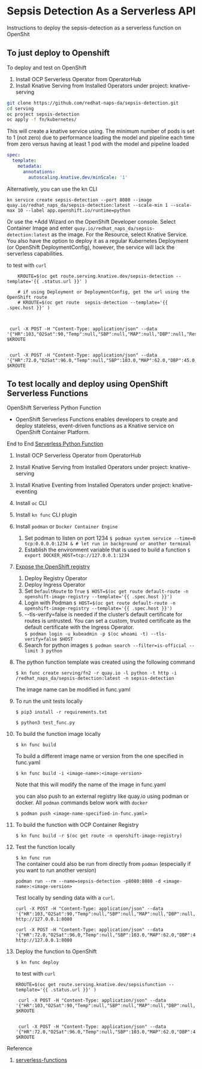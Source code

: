 # Sepsis Detection As a Serverless API

Instructions to deploy the sepsis-detection as a serverless function on OpenShit

## To just deploy to Openshift

To deploy and test on OpenShift

1. Install OCP Serverless Operator from OperatorHub
1. Install Knative Serving from Installed Operators under project: knative-serving

```sh
git clone https://github.com/redhat-naps-da/sepsis-detection.git
cd serving
oc project sepsis-detection
oc apply -f fn/kubernetes/
```

This will create a knative service using. The minimum number of pods is set to 1 (not zero) due to performance loading the model and pipeline each time from zero versus having at least 1 pod with the model and pipeline loaded

```yaml
spec:
  template:
    metadata:
      annotations:
        autoscaling.knative.dev/minScale: '1'
```

Alternatively, you can use the kn CLI

```
kn service create sepsis-detection --port 8080 --image quay.io/redhat_naps_da/sepsis-detection:latest --scale-min 1 --scale-max 10 --label app.openshift.io/runtime=python
```

Or use the +Add Wizard on the OpenShift Developer console. Select Container Image and enter `quay.io/redhat_naps_da/sepsis-detection:latest` as the image. For the Resource, select Knative Service. You also have the option to deploy it as a regular Kubernetes Deployment (or OpenShift DeploymentConfig), however, the service will lack the serverless capabilities. 

to test with `curl`
```
    KROUTE=$(oc get route.serving.knative.dev/sepsis-detection --template='{{ .status.url }}' )
    
    # if using Deployment or DeploymentConfig, get the url using the OpenShift route
    # KROUTE=$(oc get route  sepsis-detection --template='{{ .spec.host }}' )
    
 

 curl -X POST -H "Content-Type: application/json" --data '{"HR":103,"O2Sat":90,"Temp":null,"SBP":null,"MAP":null,"DBP":null,"Resp":30,"EtCO2":null,"BaseExcess":21,"HCO3":45,"FiO2":null,"pH":7.37,"PaCO2":90,"SaO2":91,"AST":16,"BUN":14,"Alkalinephos":98,"Calcium":9.3,"Chloride":85,"Creatinine":0.7,"Glucose":193,"Lactate":null,"Magnesium":2,"Phosphate":3.3,"Potassium":3.8,"Bilirubin_total":0.3,"Hct":37.2,"Hgb":12.5,"PTT":null,"WBC":5.7,"Fibrinogen":null,"Platelets":317}' $KROUTE


 curl -X POST -H "Content-Type: application/json" --data '{"HR":72.0,"O2Sat":96.0,"Temp":null,"SBP":103.0,"MAP":62.0,"DBP":45.0,"Resp":20.0,"EtCO2":null,"BaseExcess":-1.0,"HCO3":null,"FiO2":null,"pH":7.4,"PaCO2":36.0,"SaO2":98.0,"AST":null,"BUN":null,"Alkalinephos":null,"Calcium":null,"Chloride":null,"Creatinine":null,"Glucose":null,"Lactate":null,"Magnesium":null,"Phosphate":null,"Potassium":null,"Bilirubin_total":null,"Hct":null,"Hgb":null,"PTT":null,"WBC":null,"Fibrinogen":null,"Platelets":null}' $KROUTE
```

## To test locally and deploy using OpenShift Serverless Functions

OpenShift Serverless Python Function
- OpenShift Serverless Functions enables developers to create and deploy stateless, event-driven functions as a Knative service on OpenShift Container Platform.

End to End [Serverless Python Function](https://access.redhat.com/documentation/en-us/openshift_container_platform/4.7/html/serverless/functions#serverless-developing-python-functions)
1. Install OCP Serverless Operator from OperatorHub
1. Install Knative Serving from Installed Operators under project: knative-serving
1. Install Knative Eventing from Installed Operators under project: knative-eventing
1. Install `oc` CLI
1. Install `kn func` CLI plugin
1. Install `podman` or `Docker Container Engine`
    1. Set podman to listen on port 1234
        `$ podman system service --time=0 tcp:0.0.0.0:1234 & # let run in background or another terminal`
    1. Establish the environment variable that is used to build a function
        `$ export DOCKER_HOST=tcp://127.0.0.1:1234`
1. [Expose the OpenShift registry](https://access.redhat.com/documentation/en-us/openshift_container_platform/4.7/html-single/registry/index#securing-exposing-registry)
    1. Deploy Registry Operator
    1. Deploy Ingress Operator
    1. Set `DefaultRoute` to `True`
        `$ HOST=$(oc get route default-route -n openshift-image-registry --template='{{ .spec.host }}')`
    1. Login with Podman
        `$ HOST=$(oc get route default-route -n openshift-image-registry --template='{{ .spec.host }}')`
    1. --tls-verify=false is needed if the cluster’s default certificate for routes is untrusted. You can set a custom, trusted certificate as the default certificate with the Ingress Operator.    
        `$ podman login -u kubeadmin -p $(oc whoami -t) --tls-verify=false $HOST`
    1. Search for python images
        `$ podman search --filter=is-official --limit 3 python`
1. The python function template was created using the following command

   `$ kn func create serving/fn2 -r quay.io -l python -t http -i /redhat_naps_da/sepsis-detection:latest -n sepsis-detection`

   The image name can be modified in func.yaml
1. To run the unit tests locally

   `$ pip3 install -r requirements.txt` 

   `$ python3 test_func.py` 
1. To build the function image locally

   `$ kn func build` 

   To build a different image name or version from the one specified in func.yaml

   `$ kn func build -i <image-name>:<image-version>` 

   Note that this will modify the name of the image in func.yaml

   you can also push to an external registry like quay.io using podman or docker. All `podman` commands below work with `docker`

   `$ podman push <image-name-specified-in-func.yaml>`

1. To build the function with OCP Container Registry

   `$ kn func build -r $(oc get route -n openshift-image-registry)`


1. Test the function locally

   `$ kn func run`   
    The container could also be run from directly from `podman` (especially if you want to run another version)
    ```
    podman run --rm --name=sepsis-detection -p8080:8080 -d <image-name>:<image-version>
    ```
    Test locally by sending data with a `curl`.

    ```
    curl -X POST -H "Content-Type: application/json" --data '{"HR":103,"O2Sat":90,"Temp":null,"SBP":null,"MAP":null,"DBP":null,"Resp":30,"EtCO2":null,"BaseExcess":21,"HCO3":45,"FiO2":null,"pH":7.37,"PaCO2":90,"SaO2":91,"AST":16,"BUN":14,"Alkalinephos":98,"Calcium":9.3,"Chloride":85,"Creatinine":0.7,"Glucose":193,"Lactate":null,"Magnesium":2,"Phosphate":3.3,"Potassium":3.8,"Bilirubin_total":0.3,"Hct":37.2,"Hgb":12.5,"PTT":null,"WBC":5.7,"Fibrinogen":null,"Platelets":317}' http://127.0.0.1:8080
    ```

    ```
    curl -X POST -H "Content-Type: application/json" --data '{"HR":72.0,"O2Sat":96.0,"Temp":null,"SBP":103.0,"MAP":62.0,"DBP":45.0,"Resp":20.0,"EtCO2":null,"BaseExcess":-1.0,"HCO3":null,"FiO2":null,"pH":7.4,"PaCO2":36.0,"SaO2":98.0,"AST":null,"BUN":null,"Alkalinephos":null,"Calcium":null,"Chloride":null,"Creatinine":null,"Glucose":null,"Lactate":null,"Magnesium":null,"Phosphate":null,"Potassium":null,"Bilirubin_total":null,"Hct":null,"Hgb":null,"PTT":null,"WBC":null,"Fibrinogen":null,"Platelets":null}' http://127.0.0.1:8080

    ```

1. Deploy the function to OpenShift

   `$ kn func deploy`   

   to test with `curl`
   ```
   KROUTE=$(oc get route.serving.knative.dev/sepsisfunction --template='{{ .status.url }}' )

    curl -X POST -H "Content-Type: application/json" --data '{"HR":103,"O2Sat":90,"Temp":null,"SBP":null,"MAP":null,"DBP":null,"Resp":30,"EtCO2":null,"BaseExcess":21,"HCO3":45,"FiO2":null,"pH":7.37,"PaCO2":90,"SaO2":91,"AST":16,"BUN":14,"Alkalinephos":98,"Calcium":9.3,"Chloride":85,"Creatinine":0.7,"Glucose":193,"Lactate":null,"Magnesium":2,"Phosphate":3.3,"Potassium":3.8,"Bilirubin_total":0.3,"Hct":37.2,"Hgb":12.5,"PTT":null,"WBC":5.7,"Fibrinogen":null,"Platelets":317}' $KROUTE


    curl -X POST -H "Content-Type: application/json" --data '{"HR":72.0,"O2Sat":96.0,"Temp":null,"SBP":103.0,"MAP":62.0,"DBP":45.0,"Resp":20.0,"EtCO2":null,"BaseExcess":-1.0,"HCO3":null,"FiO2":null,"pH":7.4,"PaCO2":36.0,"SaO2":98.0,"AST":null,"BUN":null,"Alkalinephos":null,"Calcium":null,"Chloride":null,"Creatinine":null,"Glucose":null,"Lactate":null,"Magnesium":null,"Phosphate":null,"Potassium":null,"Bilirubin_total":null,"Hct":null,"Hgb":null,"PTT":null,"WBC":null,"Fibrinogen":null,"Platelets":null}' $KROUTE
    ```


Reference
1. [serverless-functions](https://access.redhat.com/documentation/en-us/openshift_container_platform/4.7/html/serverless/functions#serverless-functions-about)
